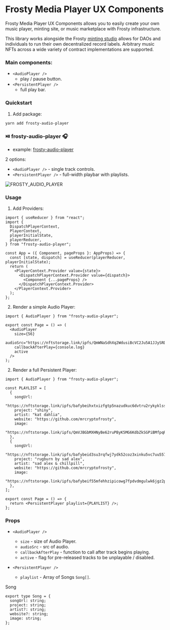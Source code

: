 # Frosty Media Player UX Components

Frosty Media Player UX Components allows you to easily create your own music player, minting site, or music marketplace with Frosty infrastructure.

This library works alongside the Frosty [minting studio]() allows for DAOs and individuals to run their own decentralized record labels. Arbitrary music NFTs across a wide variety of contract implementations are supported.

### Main components:

- `<AudioPlayer />`
  - play / pause button.
- `<PersistentPlayer />`
  - full play bar.

### Quickstart

1. Add package:

```bash
yarn add frosty-audio-player
```

### ⏯️ frosty-audio-player 🎧

- example: [frosty-audio-player]()

2 options:

- `<AudioPlayer />` - single track controls.
- `<PersistentPlayer />` - full-width playbar with playlists.

![FROSTY_AUDIO_PLAYER](https://user-images.githubusercontent.com/23249402/201524220-eaa1c4d4-f24c-409d-9cee-bcaf40c66f0.gif)

### Usage

1. Add Providers:

```tsx
import { useReducer } from "react";
import {
  DispatchPlayerContext,
  PlayerContext,
  playerInitialState,
  playerReducer,
} from "frosty-audio-player";

const App = ({ Component, pageProps }: AppProps) => {
  const [state, dispatch] = useReducer(playerReducer, playerInitialState);
  return (
    <PlayerContext.Provider value={state}>
      <DispatchPlayerContext.Provider value={dispatch}>
        <Component {...pageProps} />
      </DispatchPlayerContext.Provider>
    </PlayerContext.Provider>
  );
};
```

2. Render a simple Audio Player:

```tsx
import { AudioPlayer } from "frosty-audio-player";

export const Page = () => (
  <AudioPlayer
    size={56}
    audioSrc="https://nftstorage.link/ipfs/QmWNaSdhXq2WdusiBcVC2Ju5A1JJySRDVNrQMEBGcaazvC"
    callbackAfterPlay={console.log}
    active
  />
);
```

2. Render a full Persistent Player:

```tsx
import { AudioPlayer } from "frosty-audio-player";

const PLAYLIST = [
  {
    songUrl:
      "https://nftstorage.link/ipfs/bafybeihxtxizfgtp5nazudkuc6dvtru2rykyklsse7t5r3rquydirgunxy/SHINY_7.wav",
    project: "shiny",
    artist: "kat dahlia",
    website: "https://github.com/mrcryptofrosty",
    image:
      "https://nftstorage.link/ipfs/QmVJBGbMXHNyBe62ruPByK5MG6KdbZkSGPiBMfpqRQ6qP2",
  },
  {
    songUrl:
      "https://nftstorage.link/ipfs/bafybeid3su3rqfwj7ydk52coz3xinku5vc7uu557t7rdkxx5dswcbxolda",
    project: "rugburn by sad alex",
    artist: "sad alex & chillpill",
    website: "https://github.com/mrcryptofrosty",
    image:
      "https://nftstorage.link/ipfs/bafybeif55mfehhzipicowg7fpdvdmgulwk6jgz2pbbxwuxjt7pmr7swlvu",
  },
];

export const Page = () => {
  return <PersistentPlayer playlist={PLAYLIST} />;
};
```

### Props

- `<AudioPlayer />`

  - `size` - size of Audio Player.
  - `audioSrc` - src of audio.
  - `callbackAfterPlay` - function to call after track begins playing.
  - `active` - flag for pre-released tracks to be unplayable / disabled.

- `<PersistentPlayer />`
  - `playlist` - Array of Songs `Song[]`.

Song

```
export type Song = {
  songUrl: string;
  project: string;
  artist?: string;
  website?: string;
  image: string;
};
```
